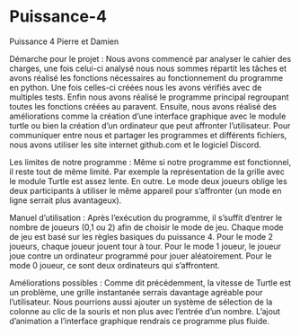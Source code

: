 # Puissance-4
Puissance 4 Pierre et Damien

Démarche pour le projet : 
  Nous avons commencé par analyser le cahier des charges, une fois celui-ci analysé nous nous sommes répartit les tâches et avons réalisé les fonctions nécessaires au fonctionnement du programme en python. Une fois celles-ci créées nous les avons vérifiés avec de multiples tests. Enfin nous avons réalisé le programme principal regroupant toutes les fonctions créées au paravent. Ensuite, nous avons réalisé des améliorations comme la création d’une interface graphique avec le module turtle ou bien la création d’un ordinateur que peut affronter l’utilisateur.
Pour communiquer entre nous et partager les programmes et différents fichiers, nous avons utiliser les site internet github.com et le logiciel Discord.

Les limites de notre programme :
  Même si notre programme est fonctionnel, il reste tout de même limité. Par exemple la représentation de la grille avec le module Turtle est assez lente. En outre. Le mode deux joueurs oblige les deux participants à utiliser le même appareil pour s’affronter (un mode en ligne serrait plus avantageux).

Manuel d’utilisation :
  Après l’exécution du programme, il s’suffit d’entrer le nombre de joueurs (0,1 ou 2) afin de choisir le mode de jeu. Chaque mode de jeu est basé sur les règles basiques du puissance 4. 
Pour le mode 2 joueurs, chaque joueur jouent tour à tour.
Pour le mode 1 joueur, le joueur joue contre un ordinateur programmé pour jouer aléatoirement. 
Pour le mode 0 joueur, ce sont deux ordinateurs qui s’affrontent.

Améliorations possibles :
  Comme dit précédemment, la vitesse de Turtle est un problème, une grille instantanée serrais davantage agréable pour l’utilisateur. Nous pourrions aussi ajouter un système de sélection de la colonne au clic de la souris et non plus avec l’entrée d’un nombre. L’ajout d’animation a l’interface graphique rendrais ce programme plus fluide.

